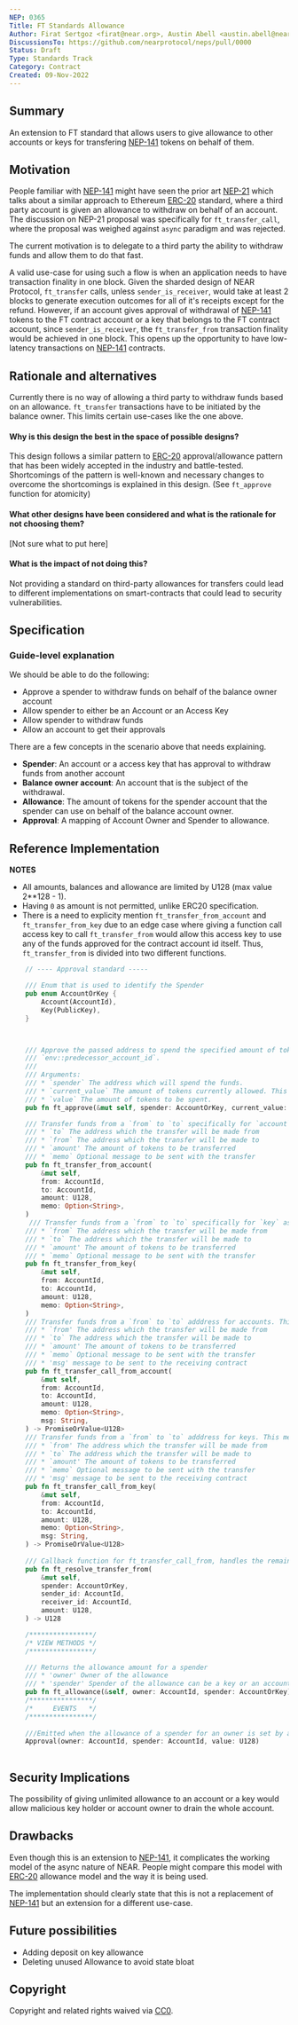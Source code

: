 ```yaml
---
NEP: 0365
Title: FT Standards Allowance
Author: Firat Sertgoz <firat@near.org>, Austin Abell <austin.abell@near.org
DiscussionsTo: https://github.com/nearprotocol/neps/pull/0000
Status: Draft
Type: Standards Track
Category: Contract
Created: 09-Nov-2022
---
```


## Summary

An extension to FT standard that allows users to give allowance to other accounts or keys for transfering [NEP-141] tokens on behalf of them. 

## Motivation
People familiar with [NEP-141] might have seen the prior art [NEP-21] which talks about a similar approach to Ethereum [ERC-20] standard, where a third party account is given an allowance to withdraw on behalf of an account. The discussion on NEP-21 proposal was specifically for `ft_transfer_call`, where the proposal was weighed against `async` paradigm and was rejected. 

The current motivation is to delegate to a third party the ability to withdraw funds and allow them to do that fast.

A valid use-case for using such a flow is when an application needs to have transaction finality in one block. Given the sharded design of NEAR Protocol, `ft_transfer` calls, unless `sender_is_receiver`, would take at least 2 blocks to generate execution outcomes for all of it's receipts except for the refund. However, if an account gives approval of withdrawal of [NEP-141] tokens to the FT contract account or a key that belongs to the FT contract account, since `sender_is_receiver`, the `ft_transfer_from` transaction finality would be achieved in one block. This opens up the opportunity to have low-latency transactions on [NEP-141] contracts.


## Rationale and alternatives
Currently there is no way of allowing a third party to withdraw funds based on an allowance. `ft_transfer` transactions have to be initiated by the balance owner. This limits certain use-cases like the one above.


 

#### Why is this design the best in the space of possible designs?

This design follows a similar pattern to [ERC-20] approval/allowance pattern that has been widely accepted in the industry and battle-tested. Shortcomings of the pattern is well-known and necessary changes to overcome the shortcomings is explained in this design. (See `ft_approve` function for atomicity)


#### What other designs have been considered and what is the rationale for not choosing them?

[Not sure what to put here]

#### What is the impact of not doing this?

Not providing a standard on third-party allowances for transfers could lead to different implementations on smart-contracts that could lead to security vulnerabilities. 


## Specification

### Guide-level explanation

We should be able to do the following:
- Approve a spender to withdraw funds on behalf of the balance owner account
- Allow spender to either be an Account or an Access Key
- Allow spender to withdraw funds
- Allow an account to get their approvals

There are a few concepts in the scenario above that needs explaining.

- **Spender**: An account or a access key that has approval to withdraw funds from another account
-  **Balance owner account**: An account that is the subject of the withdrawal. 
-  **Allowance**: The amount of tokens for the spender account that the spender can use on behalf of the balance account owner.
-  **Approval**: A mapping of Account Owner and Spender to allowance.


## Reference Implementation

**NOTES**

- All amounts, balances and allowance are limited by U128 (max value 2**128 - 1).
- Having `0` as amount is not permitted, unlike ERC20 specification.
- There is a need to explicity mention `ft_transfer_from_account` and `ft_transfer_from_key` due to an edge case where giving a function call access key to call `ft_transfer_from` would allow this access key to use any of the funds approved for the contract account id itself. Thus, `ft_transfer_from` is divided into two different functions.

```rs
    // ---- Approval standard -----

    /// Enum that is used to identify the Spender
    pub enum AccountOrKey {
        Account(AccountId),
        Key(PublicKey),
    }



    /// Approve the passed address to spend the specified amount of tokens on behalf of
    /// `env::predecessor_account_id`.
    ///
    /// Arguments:
    /// * `spender` The address which will spend the funds.
    /// * `current_value` The amount of tokens currently allowed. This is used to ensure atomicity.
    /// * `value` The amount of tokens to be spent.
    pub fn ft_approve(&mut self, spender: AccountOrKey, current_value: U128, value: U128)

    /// Transfer funds from a `from` to `to` specifically for `account` as spender
    /// * `to` The address which the transfer will be made from
    /// * `from` The address which the transfer will be made to
    /// * `amount' The amount of tokens to be transferred
    /// * `memo` Optional message to be sent with the transfer
    pub fn ft_transfer_from_account(
        &mut self,
        from: AccountId,
        to: AccountId,
        amount: U128,
        memo: Option<String>,
    )
     /// Transfer funds from a `from` to `to` specifically for `key` as spender
    /// * `from` The address which the transfer will be made from
    /// * `to` The address which the transfer will be made to
    /// * `amount' The amount of tokens to be transferred
    /// * `memo` Optional message to be sent with the transfer
    pub fn ft_transfer_from_key(
        &mut self,
        from: AccountId,
        to: AccountId,
        amount: U128,
        memo: Option<String>,
    )
    /// Transfer funds from a `from` to `to` adddress for accounts. This method is specifically for cross-contract calls and returns a promise
    /// * `from' The address which the transfer will be made from
    /// * `to` The address which the transfer will be made to
    /// * `amount' The amount of tokens to be transferred
    /// * `memo` Optional message to be sent with the transfer
    /// * 'msg' message to be sent to the receiving contract
    pub fn ft_transfer_call_from_account(
        &mut self,
        from: AccountId,
        to: AccountId,
        amount: U128,
        memo: Option<String>,
        msg: String,
    ) -> PromiseOrValue<U128>
    /// Transfer funds from a `from` to `to` adddress for keys. This method is specifically for cross-contract calls and returns a promise
    /// * `from' The address which the transfer will be made from
    /// * `to` The address which the transfer will be made to
    /// * `amount' The amount of tokens to be transferred
    /// * `memo` Optional message to be sent with the transfer
    /// * 'msg' message to be sent to the receiving contract
    pub fn ft_transfer_call_from_key(
        &mut self,
        from: AccountId,
        to: AccountId,
        amount: U128,
        memo: Option<String>,
        msg: String,
    ) -> PromiseOrValue<U128>
    
    /// Callback function for ft_transfer_call_from, handles the remaining allowance. Increases the current allowance by the unused amount. 
    pub fn ft_resolve_transfer_from(
        &mut self,
        spender: AccountOrKey,
        sender_id: AccountId,
        receiver_id: AccountId,
        amount: U128,
    ) -> U128

    /****************/
    /* VIEW METHODS */
    /****************/

    /// Returns the allowance amount for a spender
    /// * 'owner' Owner of the allowance
    /// * 'spender' Spender of the allowance can be a key or an account
    pub fn ft_allowance(&self, owner: AccountId, spender: AccountOrKey) -> 
    /****************/
    /*     EVENTS   */
    /****************/
    
    ///Emitted when the allowance of a spender for an owner is set by a call to approve. value is the new allowance.
    Approval(owner: AccountId, spender: AccountId, value: U128)
    
```


## Security Implications

The possibility of giving unlimited allowance to an account or a key would allow malicious key holder or account owner to drain the whole account. 



## Drawbacks 

Even though this is an extension to [NEP-141], it complicates the working model of the async nature of NEAR. People might compare this model with [ERC-20] allowance model and the way it is being used.

The implementation should clearly state that this is not a replacement of [NEP-141] but an extension for a different use-case.




## Future possibilities

- Adding deposit on key allowance
- Deleting unused Allowance to avoid state bloat

## Copyright
[copyright]: #copyright

Copyright and related rights waived via [CC0](https://creativecommons.org/publicdomain/zero/1.0/).

[ERC-20]: https://eips.ethereum.org/EIPS/eip-20
[NEP-141]: https://github.com/near/NEPs/blob/master/neps/nep-0141.md
[NEP-21]: https://github.com/near/NEPs/pull/21
